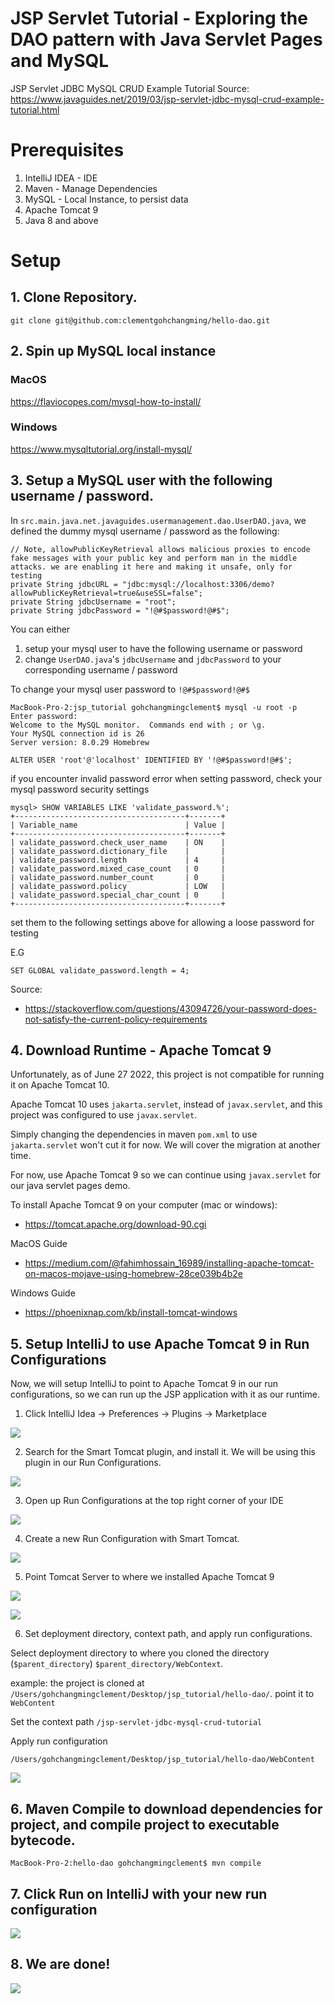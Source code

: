 # JSP Servlet Tutorial - Exploring the DAO pattern with Java Servlet Pages and MySQL

JSP Servlet JDBC MySQL CRUD Example Tutorial
Source: https://www.javaguides.net/2019/03/jsp-servlet-jdbc-mysql-crud-example-tutorial.html

# Prerequisites

1. IntelliJ IDEA - IDE
2. Maven - Manage Dependencies
3. MySQL - Local Instance, to persist data
4. Apache Tomcat 9
5. Java 8 and above

# Setup

## 1. Clone Repository.

```
git clone git@github.com:clementgohchangming/hello-dao.git
```

## 2. Spin up MySQL local instance

### MacOS

https://flaviocopes.com/mysql-how-to-install/

### Windows

https://www.mysqltutorial.org/install-mysql/

## 3. Setup a MySQL user with the following username / password.

In `src.main.java.net.javaguides.usermanagement.dao.UserDAO.java`, we defined the dummy mysql username / password as the following:

```
// Note, allowPublicKeyRetrieval allows malicious proxies to encode fake messages with your public key and perform man in the middle attacks. we are enabling it here and making it unsafe, only for testing
private String jdbcURL = "jdbc:mysql://localhost:3306/demo?allowPublicKeyRetrieval=true&useSSL=false";
private String jdbcUsername = "root";
private String jdbcPassword = "!@#$password!@#$";
```

You can either 

1. setup your mysql user to have the following username or password
2. change `UserDAO.java`'s `jdbcUsername` and `jdbcPassword` to your corresponding username / password

To change your mysql user password to `!@#$password!@#$`

```
MacBook-Pro-2:jsp_tutorial gohchangmingclement$ mysql -u root -p
Enter password: 
Welcome to the MySQL monitor.  Commands end with ; or \g.
Your MySQL connection id is 26
Server version: 8.0.29 Homebrew

ALTER USER 'root'@'localhost' IDENTIFIED BY '!@#$password!@#$';
```

if you encounter invalid password error when setting password, check your mysql password security settings

```
mysql> SHOW VARIABLES LIKE 'validate_password.%';
+--------------------------------------+-------+
| Variable_name                        | Value |
+--------------------------------------+-------+
| validate_password.check_user_name    | ON    |
| validate_password.dictionary_file    |       |
| validate_password.length             | 4     |
| validate_password.mixed_case_count   | 0     |
| validate_password.number_count       | 0     |
| validate_password.policy             | LOW   |
| validate_password.special_char_count | 0     |
+--------------------------------------+-------+
```

set them to the following settings above for allowing a loose password for testing 

E.G
```
SET GLOBAL validate_password.length = 4;
```

Source: 

- https://stackoverflow.com/questions/43094726/your-password-does-not-satisfy-the-current-policy-requirements

## 4. Download Runtime - Apache Tomcat 9

Unfortunately, as of June 27 2022, this project is not compatible for running it on Apache Tomcat 10.

Apache Tomcat 10 uses `jakarta.servlet`, instead of `javax.servlet`, and this project was configured to use `javax.servlet`.

Simply changing the dependencies in maven `pom.xml` to use `jakarta.servlet` won't cut it for now. We will cover the migration at another time.

For now, use Apache Tomcat 9 so we can continue using `javax.servlet` for our java servlet pages demo.

To install Apache Tomcat 9 on your computer (mac or windows):

- https://tomcat.apache.org/download-90.cgi

MacOS Guide

- https://medium.com/@fahimhossain_16989/installing-apache-tomcat-on-macos-mojave-using-homebrew-28ce039b4b2e

Windows Guide

- https://phoenixnap.com/kb/install-tomcat-windows

## 5. Setup IntelliJ to use Apache Tomcat 9 in Run Configurations

Now, we will setup IntelliJ to point to Apache Tomcat 9 in our run configurations, so we can run up the JSP application with it as our runtime.

1. Click IntelliJ Idea -> Preferences -> Plugins -> Marketplace 

![](guide/open_preferences.png)

2. Search for the Smart Tomcat plugin, and install it. We will be using this plugin in our Run Configurations.

![](guide/install_smart_tomcat.png)

3. Open up Run Configurations at the top right corner of your IDE

![](guide/edit_run_configurations.png)

4. Create a new Run Configuration with Smart Tomcat.

![](guide/add_new_tomcat_run_configuration.png)

5. Point Tomcat Server to where we installed Apache Tomcat 9

![](guide/point_server_to_apache_tomcat_9.png)

![](guide/point_server_to_where_we_download_apache_tomcat_9.png)

6. Set deployment directory, context path, and apply run configurations.

Select deployment directory to where you cloned the directory (`$parent_directory`) `$parent_directory/WebContext`. 

example: the project is cloned at `/Users/gohchangmingclement/Desktop/jsp_tutorial/hello-dao/`. point it to `WebContent`

Set the context path `/jsp-servlet-jdbc-mysql-crud-tutorial`

Apply run configuration

```
/Users/gohchangmingclement/Desktop/jsp_tutorial/hello-dao/WebContent
```

![](guide/select_deployment_directory.png)

## 6. Maven Compile to download dependencies for project, and compile project to executable bytecode.

```
MacBook-Pro-2:hello-dao gohchangmingclement$ mvn compile
```

## 7. Click Run on IntelliJ with your new run configuration

![](guide/click_run.png)

## 8. We are done!

![](guide/final.png)
